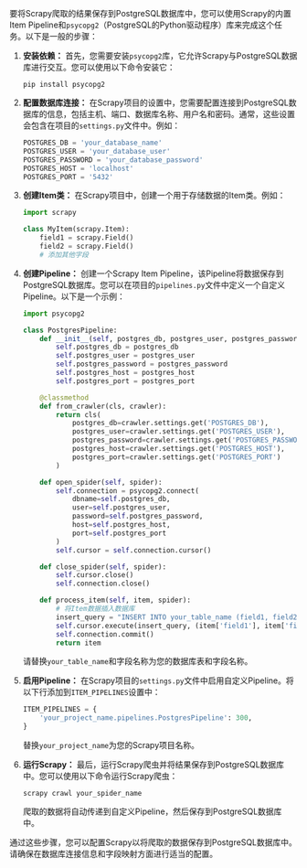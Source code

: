 要将Scrapy爬取的结果保存到PostgreSQL数据库中，您可以使用Scrapy的内置Item Pipeline和`psycopg2`（PostgreSQL的Python驱动程序）库来完成这个任务。以下是一般的步骤：

1. **安装依赖：**
   首先，您需要安装`psycopg2`库，它允许Scrapy与PostgreSQL数据库进行交互。您可以使用以下命令安装它：

   ```
   pip install psycopg2
   ```

2. **配置数据库连接：**
   在Scrapy项目的设置中，您需要配置连接到PostgreSQL数据库的信息，包括主机、端口、数据库名称、用户名和密码。通常，这些设置会包含在项目的`settings.py`文件中。例如：

   ```python
   POSTGRES_DB = 'your_database_name'
   POSTGRES_USER = 'your_database_user'
   POSTGRES_PASSWORD = 'your_database_password'
   POSTGRES_HOST = 'localhost'
   POSTGRES_PORT = '5432'
   ```

3. **创建Item类：**
   在Scrapy项目中，创建一个用于存储数据的Item类。例如：

   ```python
   import scrapy

   class MyItem(scrapy.Item):
       field1 = scrapy.Field()
       field2 = scrapy.Field()
       # 添加其他字段
   ```

4. **创建Pipeline：**
   创建一个Scrapy Item Pipeline，该Pipeline将数据保存到PostgreSQL数据库。您可以在项目的`pipelines.py`文件中定义一个自定义Pipeline。以下是一个示例：

   ```python
   import psycopg2

   class PostgresPipeline:
       def __init__(self, postgres_db, postgres_user, postgres_password, postgres_host, postgres_port):
           self.postgres_db = postgres_db
           self.postgres_user = postgres_user
           self.postgres_password = postgres_password
           self.postgres_host = postgres_host
           self.postgres_port = postgres_port

       @classmethod
       def from_crawler(cls, crawler):
           return cls(
               postgres_db=crawler.settings.get('POSTGRES_DB'),
               postgres_user=crawler.settings.get('POSTGRES_USER'),
               postgres_password=crawler.settings.get('POSTGRES_PASSWORD'),
               postgres_host=crawler.settings.get('POSTGRES_HOST'),
               postgres_port=crawler.settings.get('POSTGRES_PORT')
           )

       def open_spider(self, spider):
           self.connection = psycopg2.connect(
               dbname=self.postgres_db,
               user=self.postgres_user,
               password=self.postgres_password,
               host=self.postgres_host,
               port=self.postgres_port
           )
           self.cursor = self.connection.cursor()

       def close_spider(self, spider):
           self.cursor.close()
           self.connection.close()

       def process_item(self, item, spider):
           # 将Item数据插入数据库
           insert_query = "INSERT INTO your_table_name (field1, field2) VALUES (%s, %s)"
           self.cursor.execute(insert_query, (item['field1'], item['field2']))
           self.connection.commit()
           return item
   ```

   请替换`your_table_name`和字段名称为您的数据库表和字段名称。

5. **启用Pipeline：**
   在Scrapy项目的`settings.py`文件中启用自定义Pipeline。将以下行添加到`ITEM_PIPELINES`设置中：

   ```python
   ITEM_PIPELINES = {
       'your_project_name.pipelines.PostgresPipeline': 300,
   }
   ```

   替换`your_project_name`为您的Scrapy项目名称。

6. **运行Scrapy：**
   最后，运行Scrapy爬虫并将结果保存到PostgreSQL数据库中。您可以使用以下命令运行Scrapy爬虫：

   ```
   scrapy crawl your_spider_name
   ```

   爬取的数据将自动传递到自定义Pipeline，然后保存到PostgreSQL数据库中。

通过这些步骤，您可以配置Scrapy以将爬取的数据保存到PostgreSQL数据库中。请确保在数据库连接信息和字段映射方面进行适当的配置。
